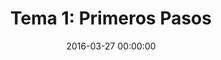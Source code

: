 ---
layout: post
title:  "Tema 1: Primeros Pasos "
date:   2016-03-27 00:00:00
curso: 2
categories: ESCRITORIO, VENTANAS, BARRA DE TAREAS, MENÚ INICIO,	ÁREA DE NOTIFICACIÓN
---